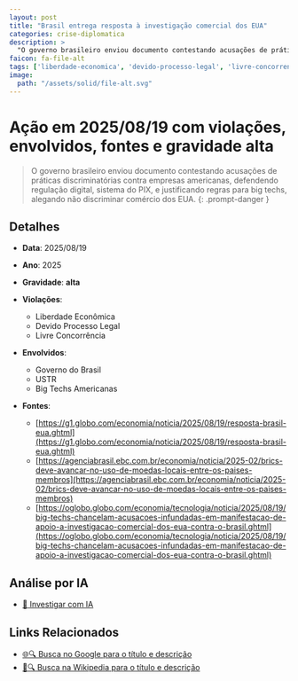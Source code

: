 ```yaml
---
layout: post
title: "Brasil entrega resposta à investigação comercial dos EUA"
categories: crise-diplomatica
description: > 
  "O governo brasileiro enviou documento contestando acusações de práticas discriminatórias contra empresas americanas, defendendo regulação digital, sistema do PIX, e justificando regras para big techs, alegando não discriminar comércio dos EUA."
faicon: fa-file-alt
tags: ['liberdade-economica', 'devido-processo-legal', 'livre-concorrencia', 'governo-do-brasil', 'ustr', 'big-techs-americanas', 'gravidade-alta', 'big-techs']
image:
  path: "/assets/solid/file-alt.svg"
---
```


# Ação em 2025/08/19 com violações, envolvidos, fontes e gravidade alta

> O governo brasileiro enviou documento contestando acusações de práticas discriminatórias contra empresas americanas, defendendo regulação digital, sistema do PIX, e justificando regras para big techs, alegando não discriminar comércio dos EUA.
{: .prompt-danger }

## Detalhes
- **Data**: 2025/08/19
- **Ano**: 2025
- **Gravidade**: **alta** <i class="fas fa-file-alt"></i>

- **Violações**:
  - Liberdade Econômica
  - Devido Processo Legal
  - Livre Concorrência
- **Envolvidos**:
  - Governo do Brasil
  - USTR
  - Big Techs Americanas
- **Fontes**:
  - [https://g1.globo.com/economia/noticia/2025/08/19/resposta-brasil-eua.ghtml](https://g1.globo.com/economia/noticia/2025/08/19/resposta-brasil-eua.ghtml)
  - [https://agenciabrasil.ebc.com.br/economia/noticia/2025-02/brics-deve-avancar-no-uso-de-moedas-locais-entre-os-paises-membros](https://agenciabrasil.ebc.com.br/economia/noticia/2025-02/brics-deve-avancar-no-uso-de-moedas-locais-entre-os-paises-membros)
  - [https://oglobo.globo.com/economia/tecnologia/noticia/2025/08/19/big-techs-chancelam-acusacoes-infundadas-em-manifestacao-de-apoio-a-investigacao-comercial-dos-eua-contra-o-brasil.ghtml](https://oglobo.globo.com/economia/tecnologia/noticia/2025/08/19/big-techs-chancelam-acusacoes-infundadas-em-manifestacao-de-apoio-a-investigacao-comercial-dos-eua-contra-o-brasil.ghtml)

## Análise por IA
- [🤖 Investigar com IA](https://www.perplexity.ai/search?q=%20Brasil%20entrega%20resposta%20%C3%A0%20investiga%C3%A7%C3%A3o%20comercial%20dos%20EUA%20O%20governo%20brasileiro%20enviou%20documento%20contestando%20acusa%C3%A7%C3%B5es%20de%20pr%C3%A1ticas%20discriminat%C3%B3rias%20contra%20empresas%20americanas%2C%20defendendo%20regula%C3%A7%C3%A3o%20digital%2C%20sistema%20do%20PIX%2C%20e%20justificando%20regras%20para%20big%20techs%2C%20alegando%20n%C3%A3o%20discriminar%20com%C3%A9rcio%20dos%20EUA.%20Liberdade%20Econ%C3%B4mica%20Devido%20Processo%20Legal%20Livre%20Concorr%C3%AAncia%202025%20gravidade%20alta)

## Links Relacionados
- [🌐🔍 Busca no Google para o título e descrição](https://www.google.com/search?q=%20Brasil%20entrega%20resposta%20%C3%A0%20investiga%C3%A7%C3%A3o%20comercial%20dos%20EUA%20O%20governo%20brasileiro%20enviou%20documento%20contestando%20acusa%C3%A7%C3%B5es%20de%20pr%C3%A1ticas%20discriminat%C3%B3rias%20contra%20empresas%20americanas%2C%20defendendo%20regula%C3%A7%C3%A3o%20digital%2C%20sistema%20do%20PIX%2C%20e%20justificando%20regras%20para%20big%20techs%2C%20alegando%20n%C3%A3o%20discriminar%20com%C3%A9rcio%20dos%20EUA.%20Liberdade%20Econ%C3%B4mica%20Devido%20Processo%20Legal%20Livre%20Concorr%C3%AAncia%202025%20gravidade%20alta)
- [📖🔍 Busca na Wikipedia para o título e descrição](https://pt.wikipedia.org/w/index.php?search=%20Brasil%20entrega%20resposta%20%C3%A0%20investiga%C3%A7%C3%A3o%20comercial%20dos%20EUA%20O%20governo%20brasileiro%20enviou%20documento%20contestando%20acusa%C3%A7%C3%B5es%20de%20pr%C3%A1ticas%20discriminat%C3%B3rias%20contra%20empresas%20americanas%2C%20defendendo%20regula%C3%A7%C3%A3o%20digital%2C%20sistema%20do%20PIX%2C%20e%20justificando%20regras%20para%20big%20techs%2C%20alegando%20n%C3%A3o%20discriminar%20com%C3%A9rcio%20dos%20EUA.%20Liberdade%20Econ%C3%B4mica%20Devido%20Processo%20Legal%20Livre%20Concorr%C3%AAncia%202025%20gravidade%20alta)

